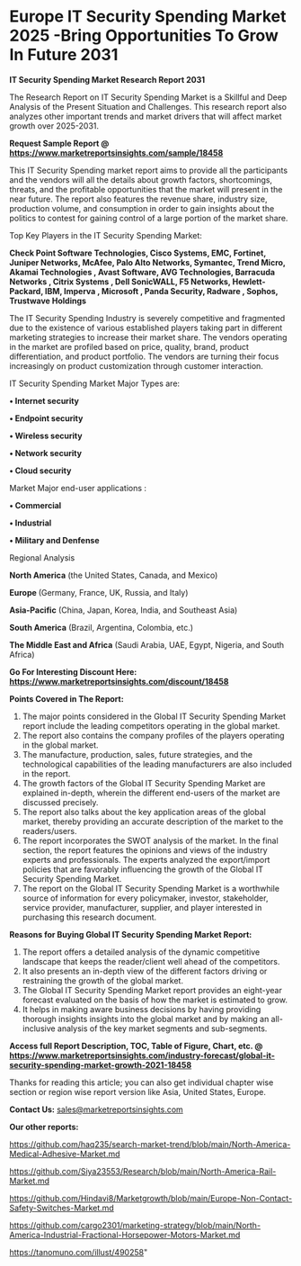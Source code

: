  # Europe IT Security Spending Market 2025 -Bring Opportunities To Grow In Future 2031

<strong>IT Security Spending Market Research Report 2031</strong>

The Research Report on IT Security Spending Market is a Skillful and Deep Analysis of the Present Situation and Challenges. This research report also analyzes other important trends and market drivers that will affect market growth over 2025-2031.

<strong>Request Sample Report @ <a href=https://www.marketreportsinsights.com/sample/18458>https://www.marketreportsinsights.com/sample/18458</a></strong>

This IT Security Spending market report aims to provide all the participants and the vendors will all the details about growth factors, shortcomings, threats, and the profitable opportunities that the market will present in the near future. The report also features the revenue share, industry size, production volume, and consumption in order to gain insights about the politics to contest for gaining control of a large portion of the market share.

Top Key Players in the IT Security Spending Market:

<strong>Check Point Software Technologies, Cisco Systems, EMC, Fortinet, Juniper Networks, McAfee, Palo Alto Networks, Symantec, Trend Micro, Akamai Technologies , Avast Software, AVG Technologies, Barracuda Networks , Citrix Systems , Dell SonicWALL, F5 Networks, Hewlett-Packard, IBM, Imperva , Microsoft , Panda Security, Radware , Sophos, Trustwave Holdings</strong>

The IT Security Spending Industry is severely competitive and fragmented due to the existence of various established players taking part in different marketing strategies to increase their market share. The vendors operating in the market are profiled based on price, quality, brand, product differentiation, and product portfolio. The vendors are turning their focus increasingly on product customization through customer interaction.

IT Security Spending Market Major Types are:

<strong>• Internet security

• Endpoint security

• Wireless security

• Network security

• Cloud security</strong>

Market Major end-user applications :

<strong>• Commercial

• Industrial

• Military and Denfense</strong>

Regional Analysis

</u><strong><b>North America</b></strong> (the United States, Canada, and Mexico)

<strong><b>Europe </b></strong>(Germany, France, UK, Russia, and Italy)

<strong><b>Asia-Pacific</b></strong> (China, Japan, Korea, India, and Southeast Asia)

<strong><b>South America</b></strong> (Brazil, Argentina, Colombia, etc.)

<strong><b>The Middle East and Africa</b></strong> (Saudi Arabia, UAE, Egypt, Nigeria, and South Africa)

<strong>Go For Interesting Discount Here: <a href=https://www.marketreportsinsights.com/discount/18458>https://www.marketreportsinsights.com/discount/18458</a></strong>

<strong>Points Covered in The Report:</strong>
<ol>
  <li>The major points considered in the Global IT Security Spending Market report include the leading competitors operating in the global market.</li>
  <li>The report also contains the company profiles of the players operating in the global market.</li>
  <li>The manufacture, production, sales, future strategies, and the technological capabilities of the leading manufacturers are also included in the report.</li>
  <li>The growth factors of the Global IT Security Spending Market are explained in-depth, wherein the different end-users of the market are discussed precisely.</li>
  <li>The report also talks about the key application areas of the global market, thereby providing an accurate description of the market to the readers/users.</li>
  <li>The report incorporates the SWOT analysis of the market. In the final section, the report features the opinions and views of the industry experts and professionals. The experts analyzed the export/import policies that are favorably influencing the growth of the Global IT Security Spending Market.</li>
  <li>The report on the Global IT Security Spending Market is a worthwhile source of information for every policymaker, investor, stakeholder, service provider, manufacturer, supplier, and player interested in purchasing this research document.</li>
</ol>
<strong>Reasons for Buying Global IT Security Spending Market Report:</strong>

<ol>
  <li>The report offers a detailed analysis of the dynamic competitive landscape that keeps the reader/client well ahead of the competitors.</li>
  <li>It also presents an in-depth view of the different factors driving or restraining the growth of the global market.</li>
  <li>The Global IT Security Spending Market report provides an eight-year forecast evaluated on the basis of how the market is estimated to grow.</li>
  <li>It helps in making aware business decisions by having providing thorough insights insights into the global market and by making an all-inclusive analysis of the key market segments and sub-segments.</li>
</ol>
<strong>Access full Report Description, TOC, Table of Figure, Chart, etc. @ <a href=https://www.marketreportsinsights.com/industry-forecast/global-it-security-spending-market-growth-2021-18458>https://www.marketreportsinsights.com/industry-forecast/global-it-security-spending-market-growth-2021-18458</a></strong>


Thanks for reading this article; you can also get individual chapter wise section or region wise report version like Asia, United States, Europe.

<strong>Contact Us:</strong>
sales@marketreportsinsights.com

<strong>Our other reports:</strong>

<a href=https://github.com/haq235/search-market-trend/blob/main/North-America-Medical-Adhesive-Market.md>https://github.com/haq235/search-market-trend/blob/main/North-America-Medical-Adhesive-Market.md</a>

<a href=https://github.com/Siya23553/Research/blob/main/North-America-Rail-Market.md>https://github.com/Siya23553/Research/blob/main/North-America-Rail-Market.md</a>

<a href=https://github.com/Hindavi8/Marketgrowth/blob/main/Europe-Non-Contact-Safety-Switches-Market.md>https://github.com/Hindavi8/Marketgrowth/blob/main/Europe-Non-Contact-Safety-Switches-Market.md</a>

<a href=https://github.com/cargo2301/marketing-strategy/blob/main/North-America-Industrial-Fractional-Horsepower-Motors-Market.md>https://github.com/cargo2301/marketing-strategy/blob/main/North-America-Industrial-Fractional-Horsepower-Motors-Market.md</a>

<a href=https://tanomuno.com/illust/490258>https://tanomuno.com/illust/490258</a>"
